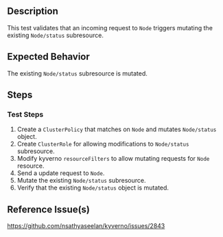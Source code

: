 ## Description

This test validates that an incoming request to `Node` triggers mutating the existing `Node/status` subresource.

## Expected Behavior

The existing `Node/status` subresource is mutated.

## Steps

### Test Steps

1. Create a `ClusterPolicy` that matches on `Node` and mutates `Node/status` object.
2. Create `ClusterRole` for allowing modifications to `Node/status` subresource.
3. Modify kyverno `resourceFilters` to allow mutating requests for `Node` resource.
4. Send a update request to `Node`.
5. Mutate the existing `Node/status` subresource.
6. Verify that the existing `Node/status` object is mutated.

## Reference Issue(s)

https://github.com/nsathyaseelan/kyverno/issues/2843
